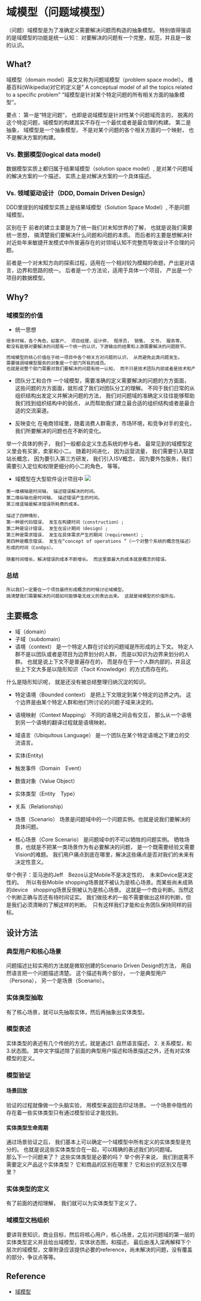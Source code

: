 # 域模型（问题域模型）
（问题）域模型是为了准确定义需要解决问题而构造的抽象模型。
特别值得强调的是域模型的功能是统一认知：
对要解决的问题有一个完整，规范，并且是一致的认识。

## What?
域模型（domain model）英文又称为问题域模型（problem space model）。
维基百科(Wikipedia)对它的定义是” A conceptual model of all the topics related to a specific problem” 
“域模型是针对某个特定问题的所有相关方面的抽象模型”。

要点：
第一是“特定问题”， 也即是说域模型是针对性某个问题域而言的， 
    脱离的这个特定问题，域模型的构建其实不存在一个最优或者是最合理的构建。
第二是抽象， 域模型是一个抽象模型， 不是对某个问题的各个相关方面的一个映射， 也不是解决方案的构建。

### Vs. 数据模型(logical data model) 
数据模型实质上都归属于结果域模型（solution space model）, 
是对某个问题域的解决方案的一个描述， 实质上是对解决方案的一个具体描述。

### Vs. 领域驱动设计（DDD, Domain Driven Design）
DDD里提到的域模型实质上是结果域模型（Solution Space Model）, 不是问题域模型。

区别在于
前者的建立主要是为了统一我们对未知世界的了解， 也就是说我们需要统一思想， 搞清楚我们要解决什么问题和问题的本质。
而后者的主要是想解决针对近些年来敏捷开发模式中所普遍存在的对领域认知不完整而导致设计不合理的问题。

前者是一个对未知方向的探索过程，适用在一个相对较为模糊的命题，产出是对语言，边界和思路的统一。
后者是一个方法论，适用于具体一个项目， 产出是一个项目的数据模型。

## Why?
### 域模型的价值
* 统一思想
```md
很多时候，各个角色，如客户， 项目经理，设计师， 程序员， 销售， 文书， 服务等， 
都没有能够对要解决的问题有一个统一的认识，下游输出的结果和上游需要解决的问题脱节。

而域模型的核心价值在于统一项目中各个相关方对问题的认识， 从而避免此类问题发生。
需要强调域模型服务的对象是一个部门所有的成员。 
也就是说整个部门需要对我们要解决的问题有统一认知， 而不只是技术团队内部或者是技术和产品团队的统一。 
```
* 团队分工和合作
一个域模型，需要准确的定义需要解决的问题的方方面面， 这些问题的方方面面，就形成了我们对团队分工的理解。
不同于我们日常的从组织结构出发定义并解决问题的方法，
我们对问题域的准确定义往往能够帮助我们找到组织结构中的弱点， 从而帮助我们建立最合适的组织结构或者是最合适的交流渠道。   

* 反映变化
在电商领域里，随着消费人群需求，市场环境，和竞争对手的变化，我们所要解决的问题也在不断的变化。

举一个具体的例子， 我们一般都会定义生态系统的参与者。 
最常见到的域模型定义里会有买家，卖家和小二。 
随着时间进化， 因为运营流量， 我们需要引入联盟站长概念， 因为要引入第三方研发， 我们引入ISV概念， 
因为要外包服务，我们需要引入定位和权限更细分的小二的角色， 等等。

* 域模型在大型软件设计项目中
![](_pic/phase-that-a-defect-is-created.jpg)
```text
第一维横轴是时间轴， 描述错误解决的时间。
第二维纵轴也是时间轴， 描述错误产生的时间。 
第三维竖轴是解决错误所耗费的成本。
```
```text
描述了四种情形， 
第一种是代码错误， 发生在构建时间（construction）; 
第二种是设计错误， 发生在设计期间（design）;
第三种是需求错误， 发生在具体需求产生的期间（requirement）;
第四种是概念错误， 发生在“concept of operations ”（一个对整个系统的概念性描述）形成的时间（ConOps）。 

随着时间增长，解决错误的成本不断增长。 而这里面最大的成本就是概念的错误。
```
### 总结
```text
所以我们一定要在一个项目最终形成概念的时候讨论域模型。 
搞清楚我们需要解决的问题如何能够毫无歧义的表达出来。 这就是域模型的价值所在。   
```

## 主要概念
* 域（domain）
* 子域（subdomain）
* 语境（context）
是一个特定人群在讨论的问题域是所形成的上下文。
特定人群不是以团队或者是项目为边界划分的人群， 而是以知识为边界来划分的人群。
也就是说上下文不是普遍存在的， 而是存在于一个人群内部的，并且这些上下文大多是以隐形知识（Tacit Knowledge）的方式而存在的。

什么是隐形知识呢， 就是还没有被总结整理归纳沉淀的知识。

* 特定语境（Bounded context）
是把上下文限定到某个特定的边界之内。 这个边界是由某个特定人群和他们所讨论的问题子域来决定的。

* 语境映射（Context Mapping）
不同的语境之间会有交互， 那么从一个语境到另一个语境的翻译过程就是语境映射。

* 域语言（Ubiquitous  Language）
是一个团队在某个特定语境之下建立的交流语言。

* 实体(Entity)
* 触发事件（Domain　Event）
* 数值对象（Value Object）
* 实体类型（Entity　Type）
* 关系（Relationship）
* 场景（Scenario）
场景是问题域中的一个问题实例。也就是说我们要解决的具体问题。

* 核心场景（Core Scenario）
是问题域中的不可以牺牲的问题实例。
牺牲场景，也就是不把某一类场景作为有必要解决的问题， 是一个既需要经验又需要Vision的难题。
我们用户痛点到底在哪里，解决这些痛点是否对我们的未来有决定性意义。

举个例子：亚马逊的Jeff　Bezos认定Mobile不是决定性的，　未来Device是决定性的。　
所以有些Mobile shopping场景就不被认为是核心场景。而某些尚未成熟的device　shopping场景反倒被认为是核心场景。
这就是一个商业判断。当然这个判断正确与否还有待时间证实。
我们做技术的一般不需要做出这样的判断，但是我们必须清晰的了解这样的判断。　只有这样我们才能和业务团队保持同样的目标。

## 设计方法
### 典型用户和核心场景
问题描述比较实用的方法就是微软创建的Scenario Driven Design的方法， 用自然语言把一个问题描述清楚。
这个描述有两个部分， 一个是典型用户（Persona）， 另一个是场景（Scenario）。

### 实体类型抽取
有了核心场景，就可以先抽取实体，然后再抽象出实体类型。

### 模型表述
实体类型的表述有几个传统的方式，就是通过1. 自然语言描述， 2. 关系模型，和3.状态图。 
其中文字描述除了前面的典型用户描述和场景描述之外，还有对实体模型的定义。

### 模型验证
#### 场景回放
验证的过程就像做一个头脑实验， 用模型来返回去印证场景。
一个场景中隐性的存在着一些实体类型只有通过模型验证才能找到。

#### 实体类型生命周期
通过场景验证之后， 我们基本上可以确定一个域模型中所有定义的实体类型是充分的。 
也就是说这些实体类型合在一起，可以精确的表述我们的问题域。  
那么下一个问题来了？ 这些实体类型是必要的吗？ 
举个例子来说， 我们到底需不需要定义产品这个实体类型？ 它和商品的区别在哪里？ 它和出价的区别又在哪里？

### 实体类型的定义
有了前面的透彻理解，　我们就可以为实体类型下定义了。

### 域模型文档组织
要讲背景知识，商业目标，然后将核心用户，核心场景，之后对问题域的第一层的实体类型定义并且给出域模型，实体状态图，和描述，
最后由浅入深再解释下个层次的域模型，文章附录应该提供必要的reference，尚未解决的问题，没有覆盖的部分，争议点等等。

## Reference
* [域模型](https://yq.aliyun.com/articles/2255)